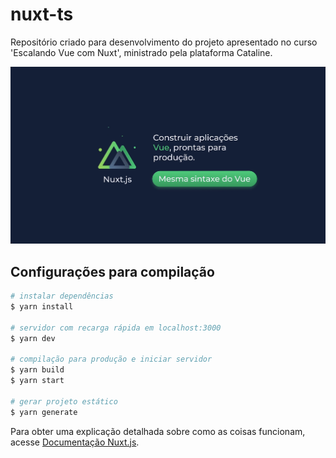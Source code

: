 # nuxt-ts
Repositório criado para desenvolvimento do projeto apresentado no curso 'Escalando Vue com Nuxt', ministrado pela plataforma Cataline.

![ScreenShot](./assets/images/nuxt.png)

## Configurações para compilação

```bash
# instalar dependências
$ yarn install

# servidor com recarga rápida em localhost:3000
$ yarn dev

# compilação para produção e iniciar servidor
$ yarn build
$ yarn start

# gerar projeto estático
$ yarn generate
```

Para obter uma explicação detalhada sobre como as coisas funcionam, acesse [Documentação Nuxt.js](https://nuxtjs.org).
